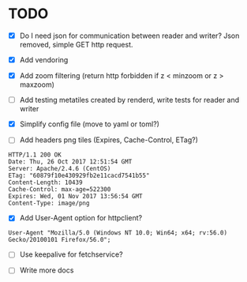 TODO
====

- [x] Do I need json for communication between reader and writer?
  Json removed, simple GET http request.

- [x] Add vendoring

- [x] Add zoom filtering (return http forbidden if z < minzoom or z > maxzoom)

- [ ] Add testing metatiles created by renderd, write tests for reader and writer

- [x] Simplify config file (move to yaml or toml?)

- [ ] Add headers png tiles (Expires, Cache-Control, ETag?)

```
HTTP/1.1 200 OK
Date: Thu, 26 Oct 2017 12:51:54 GMT
Server: Apache/2.4.6 (CentOS)
ETag: "60879f10e430929fb2e11cacd7541b55"
Content-Length: 10439
Cache-Control: max-age=522300
Expires: Wed, 01 Nov 2017 13:56:54 GMT
Content-Type: image/png
```

- [x] Add User-Agent option for httpclient?

```
User-Agent "Mozilla/5.0 (Windows NT 10.0; Win64; x64; rv:56.0) Gecko/20100101 Firefox/56.0";
```

- [ ] Use keepalive for fetchservice?

- [ ] Write more docs
